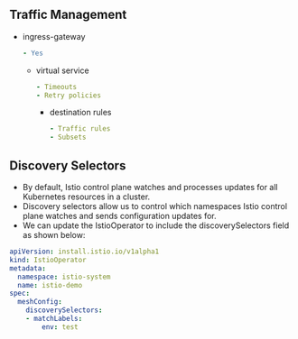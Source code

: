 
## Traffic Management
- ingress-gateway
  ```yml
  - Yes
  ```
    - virtual service
      ```yml
      - Timeouts
      - Retry policies
      ```
        - destination rules
          ```yml
          - Traffic rules
          - Subsets
          ```

## Discovery Selectors
- By default, Istio control plane watches and processes updates for all Kubernetes resources in a cluster. 
- Discovery selectors allow us to control which namespaces Istio control plane watches and sends configuration updates for.
- We can update the IstioOperator to include the discoverySelectors field as shown below:

```yml
apiVersion: install.istio.io/v1alpha1
kind: IstioOperator
metadata:
  namespace: istio-system
  name: istio-demo
spec:
  meshConfig:
    discoverySelectors:
    - matchLabels:
        env: test
```


